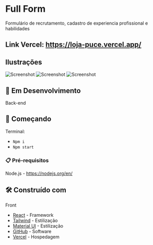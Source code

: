 # Full Form

Formulário de recrutamento, cadastro de experiencia profissional e habilidades

## Link Vercel: https://loja-puce.vercel.app/

## Ilustrações

![Screenshot](https://user-images.githubusercontent.com/90703690/187340180-86d87249-275e-4e0c-a4d5-8fceb34e6ffe.png)
![Screenshot](https://user-images.githubusercontent.com/90703690/187340321-061cd1eb-7d94-460d-aca4-9deff71cb64e.png)
![Screenshot](https://user-images.githubusercontent.com/90703690/187340394-b9d5f339-8536-461d-8d68-08bcb8176010.png)

## 🚧 Em Desenvolvimento

Back-end

## 🚀 Começando

Terminal:

- `Npm i`
- `Npm start`

### 📋 Pré-requisitos

Node.js - https://nodejs.org/en/

## 🛠️ Construído com

Front
* [React](https://pt-br.reactjs.org/) - Framework 
* [Tailwind](https://tailwindcss.com/) - Estilização
* [Material UI](https://mui.com/pt/) - Estilização
* [GitHub](https://github.com/) - Software
* [Vercel](https://vercel.com) - Hospedagem
